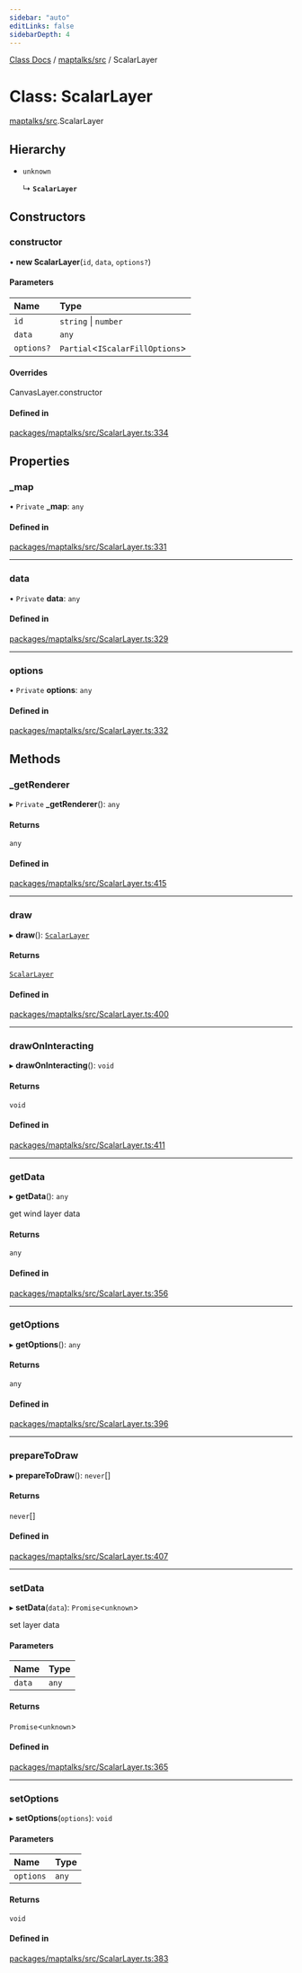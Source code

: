 ```yaml
---
sidebar: "auto"
editLinks: false
sidebarDepth: 4
---
```


[Class Docs](../index.md) / [maptalks/src](../modules/maptalks_src.md) / ScalarLayer

# Class: ScalarLayer

[maptalks/src](../modules/maptalks_src.md).ScalarLayer

## Hierarchy

- `unknown`

  ↳ **`ScalarLayer`**

## Constructors

### constructor

• **new ScalarLayer**(`id`, `data`, `options?`)

#### Parameters

| Name | Type |
| :------ | :------ |
| `id` | `string` \| `number` |
| `data` | `any` |
| `options?` | `Partial`<`IScalarFillOptions`\> |

#### Overrides

CanvasLayer.constructor

#### Defined in

[packages/maptalks/src/ScalarLayer.ts:334](https://github.com/sakitam-fdd/wind-layer/blob/cc04063/packages/maptalks/src/ScalarLayer.ts#L334)

## Properties

### \_map

• `Private` **\_map**: `any`

#### Defined in

[packages/maptalks/src/ScalarLayer.ts:331](https://github.com/sakitam-fdd/wind-layer/blob/cc04063/packages/maptalks/src/ScalarLayer.ts#L331)

___

### data

• `Private` **data**: `any`

#### Defined in

[packages/maptalks/src/ScalarLayer.ts:329](https://github.com/sakitam-fdd/wind-layer/blob/cc04063/packages/maptalks/src/ScalarLayer.ts#L329)

___

### options

• `Private` **options**: `any`

#### Defined in

[packages/maptalks/src/ScalarLayer.ts:332](https://github.com/sakitam-fdd/wind-layer/blob/cc04063/packages/maptalks/src/ScalarLayer.ts#L332)

## Methods

### \_getRenderer

▸ `Private` **_getRenderer**(): `any`

#### Returns

`any`

#### Defined in

[packages/maptalks/src/ScalarLayer.ts:415](https://github.com/sakitam-fdd/wind-layer/blob/cc04063/packages/maptalks/src/ScalarLayer.ts#L415)

___

### draw

▸ **draw**(): [`ScalarLayer`](maptalks_src.ScalarLayer.md)

#### Returns

[`ScalarLayer`](maptalks_src.ScalarLayer.md)

#### Defined in

[packages/maptalks/src/ScalarLayer.ts:400](https://github.com/sakitam-fdd/wind-layer/blob/cc04063/packages/maptalks/src/ScalarLayer.ts#L400)

___

### drawOnInteracting

▸ **drawOnInteracting**(): `void`

#### Returns

`void`

#### Defined in

[packages/maptalks/src/ScalarLayer.ts:411](https://github.com/sakitam-fdd/wind-layer/blob/cc04063/packages/maptalks/src/ScalarLayer.ts#L411)

___

### getData

▸ **getData**(): `any`

get wind layer data

#### Returns

`any`

#### Defined in

[packages/maptalks/src/ScalarLayer.ts:356](https://github.com/sakitam-fdd/wind-layer/blob/cc04063/packages/maptalks/src/ScalarLayer.ts#L356)

___

### getOptions

▸ **getOptions**(): `any`

#### Returns

`any`

#### Defined in

[packages/maptalks/src/ScalarLayer.ts:396](https://github.com/sakitam-fdd/wind-layer/blob/cc04063/packages/maptalks/src/ScalarLayer.ts#L396)

___

### prepareToDraw

▸ **prepareToDraw**(): `never`[]

#### Returns

`never`[]

#### Defined in

[packages/maptalks/src/ScalarLayer.ts:407](https://github.com/sakitam-fdd/wind-layer/blob/cc04063/packages/maptalks/src/ScalarLayer.ts#L407)

___

### setData

▸ **setData**(`data`): `Promise`<`unknown`\>

set layer data

#### Parameters

| Name | Type |
| :------ | :------ |
| `data` | `any` |

#### Returns

`Promise`<`unknown`\>

#### Defined in

[packages/maptalks/src/ScalarLayer.ts:365](https://github.com/sakitam-fdd/wind-layer/blob/cc04063/packages/maptalks/src/ScalarLayer.ts#L365)

___

### setOptions

▸ **setOptions**(`options`): `void`

#### Parameters

| Name | Type |
| :------ | :------ |
| `options` | `any` |

#### Returns

`void`

#### Defined in

[packages/maptalks/src/ScalarLayer.ts:383](https://github.com/sakitam-fdd/wind-layer/blob/cc04063/packages/maptalks/src/ScalarLayer.ts#L383)
